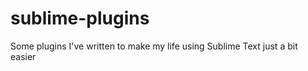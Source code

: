 sublime-plugins
===============

Some plugins I've written to make my life using Sublime Text just a bit easier
